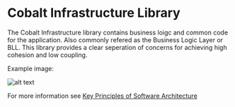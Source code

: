 # Cobalt Infrastructure Library

The Cobalt Infrastructure library contains business loigc and common code for the application. Also commonly refered as the Business Logic Layer or BLL.
This library provides a clear seperation of concerns for achieving high cohesion and low coupling.

Example image:

![alt text](https://i-msdn.sec.s-msft.com/dynimg/IC351032.png "Seperation Of Concerns")

For more information see [Key Principles of Software Architecture](https://msdn.microsoft.com/en-us/library/ee658124.aspx)
